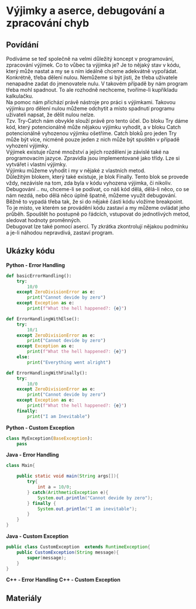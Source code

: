 Výjimky a aserce, debugování a zpracování chyb
===

Povídání
---

Podíváme se teď společně na velmi důležitý koncept v programování, zpracování výjimek. Co to vůbec ta výjimka je? Je to nějaký stav v kódu, který může nastat a my se s ním ideálně chceme adekvátně vypořádat. Konkrétně, třeba dělení nulou. Nemůžeme si být jisti, že třeba uživatele nenapadne zadat do jmenovatele nulu. V takovém případě by nám program třeba mohl spadnout. To ale rozhodně nechceme, tvoříme-li kupříkladu kalkulačku.                  
Na pomoc nám přichází právě nástroje pro práci s výjimkami. Takovou výjimku pro dělení nulou můžeme odchytit a místo spadnutí programu uživateli napsat, že dělit nulou nelze.              
Tzv. Try-Catch nám obvykle slouží právě pro tento účel. Do bloku Try dáme kód, který potencionálně může nějakou výjimku vyhodit, a v bloku Catch potencionálně vyhozenou výjimku ošetříme. Catch bloků pro jeden Try může být více, nicméně pouze jeden z nich může být spuštěn v případě vyhození výjimky.             
Výjimek existuje různé množství a jejich rozdělení je závislé také na programovacím jazyce. Zpravidla jsou implementované jako třídy. Lze si vytvářet i vlastní výjimky.                
Výjimku můžeme vyhodit i my v nějaké z vlastních metod.             
Důležitým blokem, který také existuje, je blok Finally. Tento blok se provede vždy, nezávisle na tom, zda byla v kódu vyhozena výjimka, či nikoliv.             
Debugování .. nu, chceme-li se podívat, co náš kód dělá, dělá-li něco, co se nám nezdá, nebo dělá něco úplně špatně, můžeme využít debugování. Běžně to vypadá třeba tak, že si do nějaké části kódu vložíme breakpoint. To je místo, ve kterém se provádění kódu zastaví a my můžeme ovládat jeho průběh. Spouštět ho postupně po řádcích, vstupovat do jednotlivých metod, sledovat hodnoty proměnných.           
Debugovat lze také pomocí asercí. Ty zkrátka zkontrolují nějakou podmínku a je-li náhodou nepravdivá, zastaví program.

Ukázky kódu
---

**Python - Error Handling**

```Python
def basicErrorHandling():
    try:
        10/0
    except ZeroDivisionError as e:
        print("Cannot devide by zero")
    except Exception as e:
        print(f"What the hell happened?: {e}")

def ErrorHandlingWithElse():
    try:
        10/1
    except ZeroDivisionError as e:
        print("Cannot devide by zero")
    except Exception as e:
        print(f"What the hell happened?: {e}")
    else:
        print("Everything went alright")

def ErrorHandlingWithFinally():
    try:
        10/0
    except ZeroDivisionError as e:
        print("Cannot devide by zero")
    except Exception as e:
        print(f"What the hell happened?: {e}")
    finally:
        print("I am Inevitable")
```

**Python - Custom Exception**

```Python
class MyException(BaseException):
    pass
```

**Java - Error Handling**

```Java 
class Main{

    public static void main(String args[]){
        try{
            int a = 10/0;
        } catch(ArithmeticException e){
            System.out.println("Cannot devide by zero");
        } finally {
            System.out.println("I am inevitable");
        }
    }
}
```

**Java - Custom Exception**

```Java
public class CustomException  extends RuntimeException{
    public CustomException(String message){
        super(message);
    }
}

```

**C++ - Error Handling**
**C++ - Custom Exception**

Materiály
---